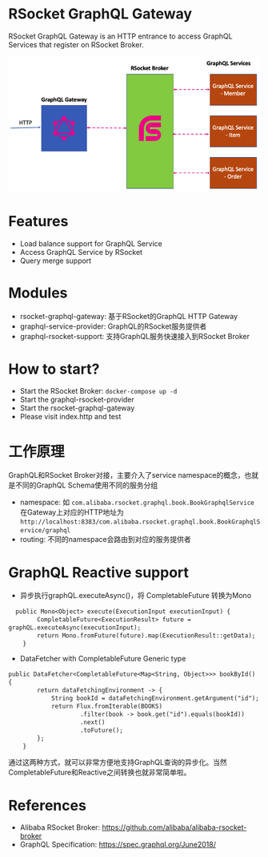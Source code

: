 RSocket GraphQL Gateway
=======================

RSocket GraphQL Gateway is an HTTP entrance to access GraphQL Services that register on RSocket Broker.

![GraphQL RSocket Gateway](grapql-rsocke-gateway.png)

# Features

* Load balance support for GraphQL Service
* Access GraphQL Service by RSocket
* Query merge support

# Modules

* rsocket-graphql-gateway: 基于RSocket的GraphQL HTTP Gateway
* graphql-service-provider: GraphQL的RSocket服务提供者
* graphql-rsocket-support: 支持GraphQL服务快速接入到RSocket Broker

# How to start?

* Start the RSocket Broker: `docker-compose up -d`
* Start the graphql-rsocket-provider
* Start the rsocket-graphql-gateway
* Please visit index.http and test

# 工作原理

GraphQL和RSocket Broker对接，主要介入了service namespace的概念，也就是不同的GraphQL Schema使用不同的服务分组

* namespace: 如 `com.alibaba.rsocket.graphql.book.BookGraphqlService` 在Gateway上对应的HTTP地址为 `http://localhost:8383/com.alibaba.rsocket.graphql.book.BookGraphqlService/graphql`
* routing: 不同的namespace会路由到对应的服务提供者

# GraphQL Reactive support

* 异步执行graphQL.executeAsync()，将 CompletableFuture 转换为Mono

```
  public Mono<Object> execute(ExecutionInput executionInput) {
        CompletableFuture<ExecutionResult> future = graphQL.executeAsync(executionInput);
        return Mono.fromFuture(future).map(ExecutionResult::getData);
    }
```

*  DataFetcher with CompletableFuture<T> Generic type

```
public DataFetcher<CompletableFuture<Map<String, Object>>> bookById() {
        return dataFetchingEnvironment -> {
            String bookId = dataFetchingEnvironment.getArgument("id");
            return Flux.fromIterable(BOOKS)
                    .filter(book -> book.get("id").equals(bookId))
                    .next()
                    .toFuture();
        };
    }
```

通过这两种方式，就可以非常方便地支持GraphQL查询的异步化。当然CompletableFuture和Reactive之间转换也就非常简单啦。

# References

* Alibaba RSocket Broker: https://github.com/alibaba/alibaba-rsocket-broker
* GraphQL Specification: https://spec.graphql.org/June2018/
